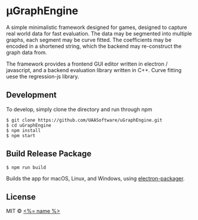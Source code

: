 # μGraphEngine

A simple minimalistic framework designed for games, designed to capture real world data
for fast evaluation. The data may be segmented into multiple graphs, each segment may
be curve fitted. The coefficients may be encoded in a shortened string, which the backend
may re-construct the graph data from.

The framework provides a frontend GUI editor written in electron / javascript, and a backend
evaluation library written in C++. Curve fitting uese the regression-js library.

## Development

To develop, simply clone the directory and run through npm

```
$ git clone https://github.com/UAASoftware/uGraphEngine.git
$ cd uGraphEngine
$ npm install
$ npm start
```

## Build Release Package

```
$ npm run build
```

Builds the app for macOS, Linux, and Windows, using [electron-packager](https://github.com/electron-userland/electron-packager).


## License

MIT © [<%= name %>](<%= website %>)

